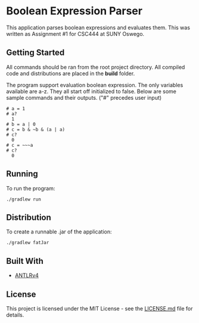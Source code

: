 # Boolean Expression Parser

This application parses boolean expressions and evaluates them. This was written as Assignment #1 for CSC444 at SUNY Oswego.

## Getting Started

All commands should be ran from the root project directory. All compiled code and distributions are placed in the **build** folder.

The program support evaluation boolean expression. The only variables available are a-z. They all start off initialized to false.
Below are some sample commands and their outputs. ("#" precedes user input)

```
# a = 1
# a?
  1
# b = a | 0
# c = b & ~b & (a | a)
# c?
  0
# c = ~~~a
# c?
  0
```

## Running

To run the program:

```
./gradlew run
```

## Distribution

To create a runnable .jar of the application:

```
./gradlew fatJar
```

## Built With
* [ANTLRv4](http://www.antlr.org/)

## License

This project is licensed under the MIT License - see the [LICENSE.md](LICENSE.md) file for details.
